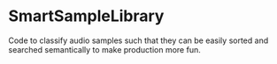# SmartSampleLibrary
Code to classify audio samples such that they can be easily sorted and searched semantically to make production more fun.
